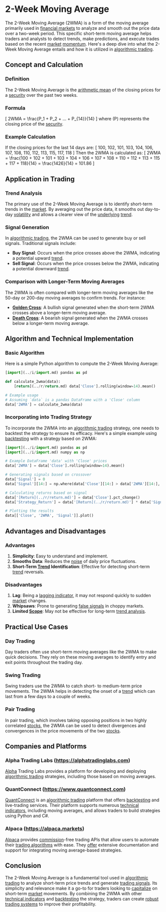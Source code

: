 # 2-Week Moving Average

The 2-Week Moving Average (2WMA) is a form of the moving average primarily used in [financial markets](../f/financial_market.md) to analyze and smooth out the price data over a two-week period. This specific short-term moving average helps traders and analysts to detect trends, make predictions, and execute trades based on the recent [market](../m/market.md) [momentum](../m/momentum.md). Here's a deep dive into what the 2-Week Moving Average entails and how it is utilized in [algorithmic trading](../a/algorithmic_trading.md).

## Concept and Calculation

### Definition
The 2-Week Moving Average is the [arithmetic mean](../a/arithmetic_mean.md) of the closing prices for a [security](../s/security.md) over the past two weeks.

### Formula
\[
2WMA = \frac{P_1 + P_2 + ... + P_{14}}{14}
\]
where \(P\) represents the closing price of the [security](../s/security.md).

### Example Calculation
If the closing prices for the last 14 days are:
\[ 100, 102, 101, 103, 104, 106, 107, 108, 110, 112, 113, 115, 117, 118 \]
Then the 2WMA is calculated as:
\[
2WMA = \frac{100 + 102 + 101 + 103 + 104 + 106 + 107 + 108 + 110 + 112 + 113 + 115 + 117 + 118}{14} = \frac{1426}{14} = 101.86
\]

## Application in Trading

### Trend Analysis
The primary use of the 2-Week Moving Average is to identify short-term trends in the [market](../m/market.md). By averaging out the price data, it smooths out day-to-day [volatility](../v/volatility.md) and allows a clearer view of the [underlying](../u/underlying.md) [trend](../t/trend.md).

### Signal Generation
In [algorithmic trading](../a/algorithmic_trading.md), the 2WMA can be used to generate buy or sell signals. Traditional signals include:
- **Buy Signal**: Occurs when the price crosses above the 2WMA, indicating a potential upward [trend](../t/trend.md).
- **Sell Signal**: Occurs when the price crosses below the 2WMA, indicating a potential downward [trend](../t/trend.md).

### Comparison with Longer-Term Moving Averages
The 2WMA is often compared with longer-term moving averages like the 50-day or 200-day moving averages to confirm trends. For instance:
- **[Golden Cross](../g/golden_cross.md)**: A bullish signal generated when the short-term 2WMA crosses above a longer-term moving average.
- **[Death Cross](../d/death_cross.md)**: A bearish signal generated when the 2WMA crosses below a longer-term moving average.

## Algorithm and Technical Implementation

### Basic Algorithm

Here is a simple Python algorithm to compute the 2-Week Moving Average:

```python
[import](../i/import.md) pandas as pd

def calculate_2wma(data):
    [return](../r/return.md) data['Close'].rolling(window=14).mean()

# Example usage
# Assuming `data` is a pandas DataFrame with a 'Close' column
data['2WMA'] = calculate_2wma(data)
```

### Incorporating into Trading Strategy
To incorporate the 2WMA into an [algorithmic trading](../a/algorithmic_trading.md) strategy, one needs to backtest the strategy to ensure its efficacy. Here's a simple example using [backtesting](../b/backtesting.md) with a strategy based on 2WMA:

```python
[import](../i/import.md) pandas as pd
[import](../i/import.md) numpy as np

# Example DataFrame 'data' with 'Close' prices
data['2WMA'] = data['Close'].rolling(window=14).mean()

# Generating signals based on crossover
data['Signal'] = 0
data['Signal'][14:] = np.where(data['Close'][14:] > data['2WMA'][14:], 1, -1)

# Calculating returns based on signal
data['[Return](../r/return.md)'] = data['Close'].pct_change()
data['Strategy_Return'] = data['[Return](../r/return.md)'] * data['Signal'].shift(1)

# Plotting the results
data[['Close', '2WMA', 'Signal']].plot()
```

## Advantages and Disadvantages

### Advantages
1. **Simplicity**: Easy to understand and implement.
2. **Smooths Data**: Reduces the [noise](../n/noise.md) of daily price fluctuations.
3. **Short-Term [Trend](../t/trend.md) Identification**: Effective for detecting short-term [trend](../t/trend.md) reversals.

### Disadvantages
1. **Lag**: Being a [lagging indicator](../l/lagging_indicator.md), it may not respond quickly to sudden [market](../m/market.md) changes.
2. **Whipsaws**: Prone to generating [false signals](../f/false_signals_in_trading.md) in choppy markets.
3. **Limited [Scope](../s/scope.md)**: May not be effective for long-term [trend analysis](../t/trend_analysis.md).

## Practical Use Cases

### Day Trading
Day traders often use short-term moving averages like the 2WMA to make quick decisions. They rely on these moving averages to identify entry and exit points throughout the trading day.

### Swing Trading
Swing traders use the 2WMA to catch short- to medium-term price movements. The 2WMA helps in detecting the onset of a [trend](../t/trend.md) which can last from a few days to a couple of weeks.

### Pair Trading
In pair trading, which involves taking opposing positions in two highly correlated [stocks](../s/stock.md), the 2WMA can be used to detect divergences and convergences in the price movements of the two [stocks](../s/stock.md).

## Companies and Platforms

### Alpha Trading Labs (https://alphatradinglabs.com)
[Alpha](../a/alpha.md) Trading Labs provides a platform for developing and deploying [algorithmic trading](../a/algorithmic_trading.md) strategies, including those based on moving averages.

### QuantConnect (https://www.quantconnect.com)
[QuantConnect](../q/quantconnect.md) is an [algorithmic trading](../a/algorithmic_trading.md) platform that offers [backtesting](../b/backtesting.md) and live-trading services. Their platform supports numerous [technical indicators](../t/technical_indicators.md), including moving averages, and allows traders to build strategies using Python and C#.

### Alpaca (https://alpaca.markets)
[Alpaca](../a/alpaca.md) provides [commission](../c/commission.md)-free trading APIs that allow users to automate their [trading algorithms](../t/trading_algorithms.md) with ease. They [offer](../o/offer.md) extensive documentation and support for integrating moving average-based strategies.

## Conclusion

The 2-Week Moving Average is a fundamental tool used in [algorithmic trading](../a/algorithmic_trading.md) to analyze short-term price trends and generate [trading signals](../t/trading_signals.md). Its simplicity and relevance make it a go-to for traders looking to [capitalize](../c/capitalize.md) on short-term [market](../m/market.md) movements. By combining the 2WMA with other [technical indicators](../t/technical_indicators.md) and [backtesting](../b/backtesting.md) the strategy, traders can create [robust](../r/robust.md) [trading systems](../t/trading_systems.md) to improve their profitability.